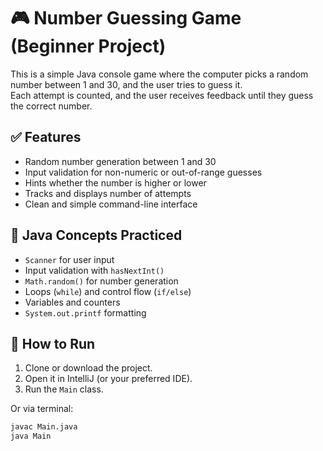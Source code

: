 # 🎮 Number Guessing Game (Beginner Project)

This is a simple Java console game where the computer picks a random number between 1 and 30, and the user tries to guess it.  
Each attempt is counted, and the user receives feedback until they guess the correct number.

## ✅ Features

- Random number generation between 1 and 30
- Input validation for non-numeric or out-of-range guesses
- Hints whether the number is higher or lower
- Tracks and displays number of attempts
- Clean and simple command-line interface

## 🧠 Java Concepts Practiced

- `Scanner` for user input
- Input validation with `hasNextInt()`
- `Math.random()` for number generation
- Loops (`while`) and control flow (`if/else`)
- Variables and counters
- `System.out.printf` formatting

## 🚀 How to Run

1. Clone or download the project.
2. Open it in IntelliJ (or your preferred IDE).
3. Run the `Main` class.

Or via terminal:

```bash
javac Main.java
java Main
